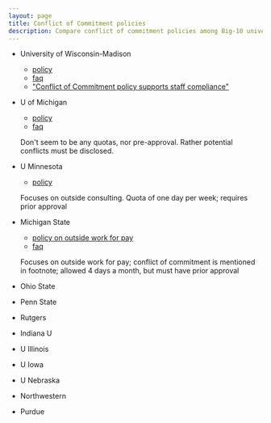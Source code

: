 ```yaml
---
layout: page
title: Conflict of Commitment policies
description: Compare conflict of commitment policies among Big-10 universities
---
```


- University of Wisconsin-Madison

  - [policy](https://policy.wisc.edu/library/UW-1075)
  - [faq](https://kb.wisc.edu/gsadminkb/page.php?id=108356)
  - ["Conflict of Commitment policy supports staff compliance"](https://research.wisc.edu/uncategorized/2021/03/04/conflict-of-commitment-policy-supports-staff-compliance/)

- U of Michigan

  - [policy](https://spg.umich.edu/policy/201.65-1)
  - [faq](https://ogc.umich.edu/frequently-asked-questions/conflict-of-interest/)

  Don't seem to be any quotas, nor pre-approval. Rather potential
  conflicts must be disclosed.

- U Minnesota

  - [policy](https://policy.umn.edu/operations/outsideconsulting)

  Focuses on outside consulting. Quota of one day per week; requires
  prior approval


- Michigan State

  - [policy on outside work for pay](https://hr.msu.edu/policies-procedures/faculty-academic-staff/faculty-handbook/outside_work_for-pay.html)
  - [faq](https://hr.msu.edu/policies-procedures/faculty-academic-staff/fas-policies-procedures/outsideworkFAQ.html)

  Focuses on outside work for pay; conflict of commitment is mentioned
  in footnote; allowed 4 days a month, but must have prior approval

- Ohio State

- Penn State

- Rutgers

- Indiana U

- U Illinois

- U Iowa

- U Nebraska

- Northwestern

- Purdue

